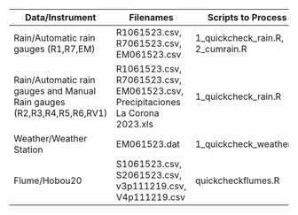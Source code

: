 | Data/Instrument                                                  | Filenames                                                | Scripts to Process      |
|-----------------------------------------------------------------|---------------------------------------------------------|-------------------------|
| Rain/Automatic rain gauges (R1,R7,EM)                           | R1061523.csv, R7061523.csv, EM061523.csv               | 1_quickcheck_rain.R, 2_cumrain.R |
| Rain/Automatic rain gauges and Manual Rain gauges (R2,R3,R4,R5,R6,RV1) | R1061523.csv, R7061523.csv, EM061523.csv, Precipitaciones La Corona 2023.xls | 1_quickcheck_rain.R |
| Weather/Weather Station                                          | EM061523.dat                                            | 1_quickcheck_weather.R  |
| Flume/Hobou20                                                    | S1061523.csv, S2061523.csv, v3p111219.csv, V4p111219.csv | quickcheckflumes.R      |
















